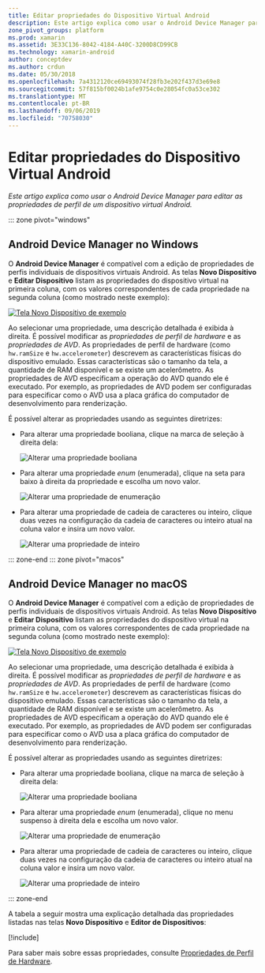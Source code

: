 ```yaml
---
title: Editar propriedades do Dispositivo Virtual Android
description: Este artigo explica como usar o Android Device Manager para editar as propriedades de perfil de um dispositivo virtual Android.
zone_pivot_groups: platform
ms.prod: xamarin
ms.assetid: 3E33C136-8042-4184-A40C-3200D8CD99CB
ms.technology: xamarin-android
author: conceptdev
ms.author: crdun
ms.date: 05/30/2018
ms.openlocfilehash: 7a4312120ce69493074f28fb3e202f437d3e69e8
ms.sourcegitcommit: 57f815bf0024b1afe9754c0e28054fc0a53ce302
ms.translationtype: MT
ms.contentlocale: pt-BR
ms.lasthandoff: 09/06/2019
ms.locfileid: "70758030"
---
```

# <a name="editing-android-virtual-device-properties"></a>Editar propriedades do Dispositivo Virtual Android

_Este artigo explica como usar o Android Device Manager para editar as propriedades de perfil de um dispositivo virtual Android._

::: zone pivot="windows"

## <a name="android-device-manager-on-windows"></a>Android Device Manager no Windows

O **Android Device Manager** é compatível com a edição de propriedades de perfis individuais de dispositivos virtuais Android. As telas **Novo Dispositivo** e **Editar Dispositivo** listam as propriedades do dispositivo virtual na primeira coluna, com os valores correspondentes de cada propriedade na segunda coluna (como mostrado neste exemplo): 

[![Tela Novo Dispositivo de exemplo](device-properties-images/win/01-new-device-editor-sml.png)](device-properties-images/win/01-new-device-editor.png#lightbox)

Ao selecionar uma propriedade, uma descrição detalhada é exibida à direita. É possível modificar as *propriedades de perfil de hardware* e as *propriedades de AVD*. As propriedades de perfil de hardware (como `hw.ramSize` e `hw.accelerometer`) descrevem as características físicas do dispositivo emulado. Essas características são o tamanho da tela, a quantidade de RAM disponível e se existe um acelerômetro. As propriedades de AVD especificam a operação do AVD quando ele é executado. Por exemplo, as propriedades de AVD podem ser configuradas para especificar como o AVD usa a placa gráfica do computador de desenvolvimento para renderização.

É possível alterar as propriedades usando as seguintes diretrizes:

- Para alterar uma propriedade booliana, clique na marca de seleção à direita dela:

    ![Alterar uma propriedade booliana](device-properties-images/win/02-boolean-value.png)

- Para alterar uma propriedade *enum* (enumerada), clique na seta para baixo à direita da propriedade e escolha um novo valor.

    ![Alterar uma propriedade de enumeração](device-properties-images/win/04-enum-value.png)

- Para alterar uma propriedade de cadeia de caracteres ou inteiro, clique duas vezes na configuração da cadeia de caracteres ou inteiro atual na coluna valor e insira um novo valor.

    ![Alterar uma propriedade de inteiro](device-properties-images/win/03-integer-value.png)

::: zone-end
::: zone pivot="macos"

## <a name="android-device-manager-on-macos"></a>Android Device Manager no macOS

O **Android Device Manager** é compatível com a edição de propriedades de perfis individuais de dispositivos virtuais Android. As telas **Novo Dispositivo** e **Editar Dispositivo** listam as propriedades do dispositivo virtual na primeira coluna, com os valores correspondentes de cada propriedade na segunda coluna (como mostrado neste exemplo): 

[![Tela Novo Dispositivo de exemplo](device-properties-images/mac/01-new-device-editor-sml.png)](device-properties-images/mac/01-new-device-editor.png#lightbox)

Ao selecionar uma propriedade, uma descrição detalhada é exibida à direita. É possível modificar as *propriedades de perfil de hardware* e as *propriedades de AVD*. As propriedades de perfil de hardware (como `hw.ramSize` e `hw.accelerometer`) descrevem as características físicas do dispositivo emulado. Essas características são o tamanho da tela, a quantidade de RAM disponível e se existe um acelerômetro. As propriedades de AVD especificam a operação do AVD quando ele é executado. Por exemplo, as propriedades de AVD podem ser configuradas para especificar como o AVD usa a placa gráfica do computador de desenvolvimento para renderização.

É possível alterar as propriedades usando as seguintes diretrizes:

- Para alterar uma propriedade booliana, clique na marca de seleção à direita dela:

    ![Alterar uma propriedade booliana](device-properties-images/mac/02-boolean-value.png)

- Para alterar uma propriedade *enum* (enumerada), clique no menu suspenso à direita dela e escolha um novo valor.

    ![Alterar uma propriedade de enumeração](device-properties-images/mac/04-enum-value.png)

- Para alterar uma propriedade de cadeia de caracteres ou inteiro, clique duas vezes na configuração da cadeia de caracteres ou inteiro atual na coluna valor e insira um novo valor.

    ![Alterar uma propriedade de inteiro](device-properties-images/mac/03-integer-value.png)

::: zone-end

A tabela a seguir mostra uma explicação detalhada das propriedades listadas nas telas **Novo Dispositivo** e **Editor de Dispositivos**:

[!include[](~/android/includes/emulator-properties.md)]

Para saber mais sobre essas propriedades, consulte [Propriedades de Perfil de Hardware](https://developer.android.com/studio/run/managing-avds.html#hpproperties).
